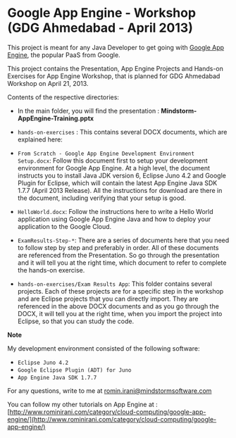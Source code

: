 Google App Engine - Workshop (GDG Ahmedabad - April 2013)
===================================

This project is meant for any Java Developer to get going with [Google App Engine](https://developers.google.com/appengine/), the popular PaaS from Google. 

This project contains the Presentation, App Engine Projects and Hands-on Exercises for App Engine Workshop, that is planned for GDG Ahmedabad Workshop on April 21, 2013. 

Contents of the respective directories:

- In the main folder, you will find the presentation : **Mindstorm-AppEngine-Training.pptx**
- `hands-on-exercises` : This contains several DOCX documents, which are explained here:
 
 - `From Scratch - Google App Engine Development Environment Setup.docx`: Follow this document first to setup your development environment for Google App Engine. At a high level, the document instructs you to install Java JDK version 6, Eclipse Juno 4.2 and Google Plugin for Eclipse, which will contain the latest App Engine Java SDK 1.7.7 (April 2013 Release). All the instructions for download are there in the document, including verifying that your setup is good.
 - `HelloWorld.docx`: Follow the instructions here to write a Hello World application using Google App Engine Java and how to deploy your application to the Google Cloud. 
 - `ExamResults-Step-*`: There are a series of documents here that you need to follow step by step and preferably in order. All of these documents are referenced from the Presentation. So go through the presentation and it will tell you at the right time, which document to refer to complete the hands-on exercise.
- `hands-on-exercises/Exam Results App`: This folder contains several projects. Each of these projects are for a specific step in the workshop and are Eclipse projects that you can directly import. They are referenced in the above DOCX documents and as you go through the DOCX, it will tell you at the right time, when you import the project into Eclipse, so that you can study the code. 

**Note**

My development environment consisted of the following software:

- `Eclipse Juno 4.2` 
- `Google Eclipse Plugin (ADT) for Juno`
- `App Engine Java SDK 1.7.7`

For any questions, write to me at [romin.irani@mindstormsoftware.com](mailto:romin.irani@mindstormsoftware.com)

You can follow my other tutorials on App Engine at : [http://www.rominirani.com/category/cloud-computing/google-app-engine/](http://www.rominirani.com/category/cloud-computing/google-app-engine/)
